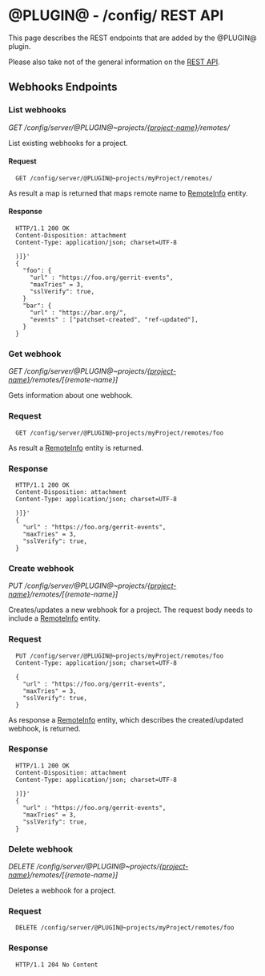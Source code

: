 @PLUGIN@ - /config/ REST API
============================

This page describes the REST endpoints that are added by the @PLUGIN@ plugin.

Please also take not of the general information on the
[REST API](../../../Documentation/rest-api.html).

<a id="webhooks-endpoints"> Webhooks Endpoints
----------------------------------------------

### <a id="list-webhooks"> List webhooks
_GET /config/server/@PLUGIN@~projects/[\{project-name\}](../../../Documentation/rest-api-projects.html#project-name)/remotes/_

List existing webhooks for a project.

#### Request

```
  GET /config/server/@PLUGIN@~projects/myProject/remotes/
```

As result a map is returned that maps remote name to [RemoteInfo](#remote-info) entity.

#### Response

```
  HTTP/1.1 200 OK
  Content-Disposition: attachment
  Content-Type: application/json; charset=UTF-8

  )]}'
  {
    "foo": {
      "url" : "https://foo.org/gerrit-events",
      "maxTries" = 3,
      "sslVerify": true,
    }
    "bar": {
      "url" : "https://bar.org/",
      "events" : ["patchset-created", "ref-updated"],
    }
  }
```

### <a id="get-webhook"> Get webhook
_GET /config/server/@PLUGIN@~projects/[\{project-name\}](../../../Documentation/rest-api-projects.html#project-name)/remotes/[\{remote-name\}]_

Gets information about one webhook.

### Request

```
  GET /config/server/@PLUGIN@~projects/myProject/remotes/foo
```

As result a [RemoteInfo](#remote-info) entity is returned.

### Response

```
  HTTP/1.1 200 OK
  Content-Disposition: attachment
  Content-Type: application/json; charset=UTF-8

  )]}'
  {
    "url" : "https://foo.org/gerrit-events",
    "maxTries" = 3,
    "sslVerify": true,
  }
```

### <a id="create-webhook"> Create webhook
_PUT /config/server/@PLUGIN@~projects/[\{project-name\}](../../../Documentation/rest-api-projects.html#project-name)/remotes/[\{remote-name\}]_

Creates/updates a new webhook for a project. The request body needs to include a
[RemoteInfo](#remote-info) entity.

### Request

```
  PUT /config/server/@PLUGIN@~projects/myProject/remotes/foo
  Content-Type: application/json; charset=UTF-8

  {
    "url" : "https://foo.org/gerrit-events",
    "maxTries" = 3,
    "sslVerify": true,
  }
```

As response a [RemoteInfo](#remote-info) entity, which describes the created/updated webhook,
is returned.

### Response

```
  HTTP/1.1 200 OK
  Content-Disposition: attachment
  Content-Type: application/json; charset=UTF-8

  )]}'
  {
    "url" : "https://foo.org/gerrit-events",
    "maxTries" = 3,
    "sslVerify": true,
  }
```

### <a id="delete-webhook"> Delete webhook
_DELETE /config/server/@PLUGIN@~projects/[\{project-name\}](../../../Documentation/rest-api-projects.html#project-name)/remotes/[\{remote-name\}]_

Deletes a webhook for a project.

### Request

```
  DELETE /config/server/@PLUGIN@~projects/myProject/remotes/foo
```

### Response

```
  HTTP/1.1 204 No Content
```
